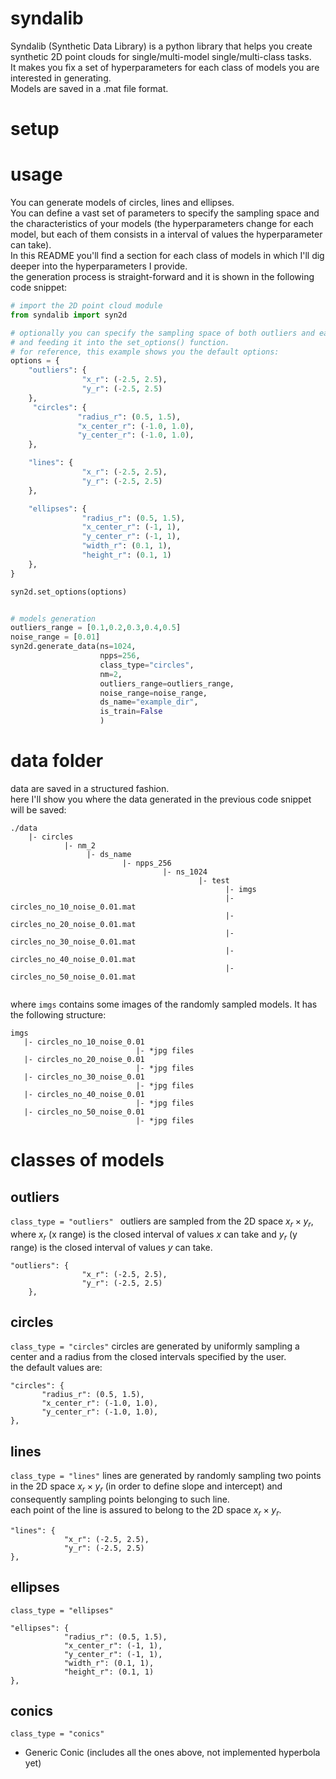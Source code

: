 # syndalib
Syndalib (Synthetic Data Library) is a python library that helps you create synthetic 2D point clouds for single/multi-model single/multi-class tasks.  
It makes you fix a set of hyperparameters for each class of models you are interested in generating.  
Models are saved in a .mat file format.  

# setup





# usage
You can generate models of circles, lines and ellipses.  
You can define a vast set of parameters to specify the sampling space and the characteristics of your models (the hyperparameters change for each model, but each of them consists in a interval of values the hyperparameter can take).  
In this README you'll find a section for each class of models in which I'll dig deeper into the hyperparameters I provide.  
the generation process is straight-forward and it is shown in the following code snippet:

```python
# import the 2D point cloud module 
from syndalib import syn2d

# optionally you can specify the sampling space of both outliers and each class by defining a dictionary (options)
# and feeding it into the set_options() function.
# for reference, this example shows you the default options:
options = {
    "outliers": {
                "x_r": (-2.5, 2.5),
                "y_r": (-2.5, 2.5)
    },
     "circles": {
               "radius_r": (0.5, 1.5),
               "x_center_r": (-1.0, 1.0),
               "y_center_r": (-1.0, 1.0),
    },

    "lines": {
                "x_r": (-2.5, 2.5),
                "y_r": (-2.5, 2.5)
    },

    "ellipses": {
                "radius_r": (0.5, 1.5),
                "x_center_r": (-1, 1),
                "y_center_r": (-1, 1),
                "width_r": (0.1, 1),
                "height_r": (0.1, 1)
    },
}

syn2d.set_options(options)


# models generation
outliers_range = [0.1,0.2,0.3,0.4,0.5]
noise_range = [0.01]
syn2d.generate_data(ns=1024,
                    npps=256,
                    class_type="circles",
                    nm=2,
                    outliers_range=outliers_range,
                    noise_range=noise_range,
                    ds_name="example_dir",
                    is_train=False                 
                    )
```

# data folder
data are saved in a structured fashion.   
here I'll show you where the data generated in the previous code snippet will be saved:
```
./data
    |- circles
            |- nm_2
                 |- ds_name 
                         |- npps_256
                                  |- ns_1024
                                          |- test
                                                |- imgs
                                                |- circles_no_10_noise_0.01.mat
                                                |- circles_no_20_noise_0.01.mat
                                                |- circles_no_30_noise_0.01.mat
                                                |- circles_no_40_noise_0.01.mat
                                                |- circles_no_50_noise_0.01.mat
                                              
```                                             
where ```imgs``` contains some images of the randomly sampled models. It has the following structure:
```
imgs
   |- circles_no_10_noise_0.01
                            |- *jpg files
   |- circles_no_20_noise_0.01
                            |- *jpg files 
   |- circles_no_30_noise_0.01
                            |- *jpg files
   |- circles_no_40_noise_0.01
                            |- *jpg files 
   |- circles_no_50_noise_0.01
                            |- *jpg files
```


# classes of models
## outliers
```class_type = "outliers" ```
outliers are sampled from the 2D space $x_r \times y_r$,
where $x_r$ (x range) is the closed interval of values $x$ can take and 
$y_r$ (y range) is the closed interval of values $y$ can take.
```
"outliers": {
                "x_r": (-2.5, 2.5),
                "y_r": (-2.5, 2.5)
    },
```
## circles
```class_type = "circles"```
circles are generated by uniformly sampling a center and a radius from the closed intervals specified by the user.  
the default values are:  
```
"circles": {
       "radius_r": (0.5, 1.5),
       "x_center_r": (-1.0, 1.0),
       "y_center_r": (-1.0, 1.0),
},
```
  
## lines
```class_type = "lines"```
lines are generated by randomly sampling two points in the 2D space $x_r \times y_r$ (in order to define slope and intercept) 
and consequently sampling points belonging to such line.  
each point of the line is assured to belong to the 2D space $x_r \times y_r$.
```
"lines": {
            "x_r": (-2.5, 2.5),
            "y_r": (-2.5, 2.5)
},
```

## ellipses
```class_type = "ellipses"```

    "ellipses": {
                "radius_r": (0.5, 1.5),
                "x_center_r": (-1, 1),
                "y_center_r": (-1, 1),
                "width_r": (0.1, 1),
                "height_r": (0.1, 1)
    },



## conics
```class_type = "conics"```
- Generic Conic (includes all the ones above, not implemented hyperbola yet)
